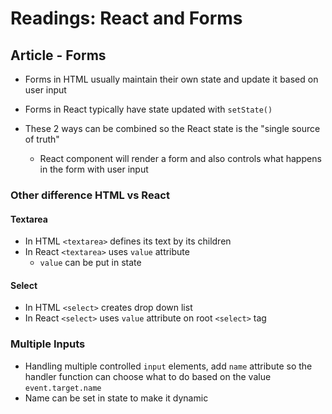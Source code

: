 # Readings: React and Forms

## Article - Forms

- Forms in HTML usually maintain their own state and update it based on user input
- Forms in React typically have state updated with `setState()`

- These 2 ways can be combined so the React state is the "single source of truth"
  - React component will render a form and also controls what happens in the form with user input

### Other difference HTML vs React

#### Textarea

- In HTML `<textarea>` defines its text by its children
- In React `<textarea>` uses `value` attribute
  - `value` can be put in state

#### Select

- In HTML `<select>` creates drop down list
- In React `<select>` uses `value` attribute on root `<select>` tag

### Multiple Inputs

- Handling multiple controlled `input` elements, add `name` attribute so the handler function can choose what to do based on the value `event.target.name`
- Name can be set in state to make it dynamic


